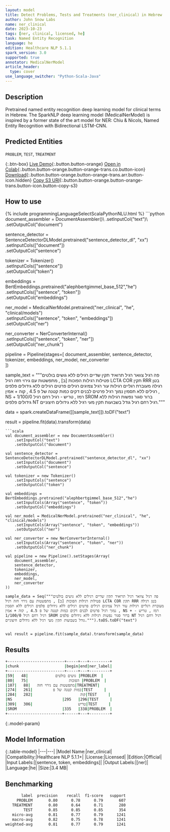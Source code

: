 ```yaml
---
layout: model
title: Detect Problems, Tests and Treatments (ner_clinical) in Hebrew
author: John Snow Labs
name: ner_clinical
date: 2023-10-23
tags: [ner, clinical, licensed, he]
task: Named Entity Recognition
language: he
edition: Healthcare NLP 5.1.1
spark_version: 3.0
supported: true
annotator: MedicalNerModel
article_header:
  type: cover
use_language_switcher: "Python-Scala-Java"
---
```


## Description

Pretrained named entity recognition deep learning model for clinical terms in Hebrew. The SparkNLP deep learning model (MedicalNerModel) is inspired by a former state of the art model for NER: Chiu & Nicols, Named Entity Recognition with Bidirectional LSTM-CNN.

## Predicted Entities

`PROBLEM`, `TEST`, `TREATMENT`

{:.btn-box}
[Live Demo](https://demo.johnsnowlabs.com/healthcare/NER_CLINICAL_MULTI/){:.button.button-orange}
[Open in Colab](https://colab.research.google.com/github/JohnSnowLabs/spark-nlp-workshop/blob/master/tutorials/streamlit_notebooks/healthcare/NER_CLINICAL_MULTI.ipynb){:.button.button-orange.button-orange-trans.co.button-icon}
[Download](https://s3.amazonaws.com/auxdata.johnsnowlabs.com/clinical/models/ner_clinical_he_5.1.1_3.0_1698090197863.zip){:.button.button-orange.button-orange-trans.arr.button-icon.hidden}
[Copy S3 URI](s3://auxdata.johnsnowlabs.com/clinical/models/ner_clinical_he_5.1.1_3.0_1698090197863.zip){:.button.button-orange.button-orange-trans.button-icon.button-copy-s3}

## How to use



<div class="tabs-box" markdown="1">
{% include programmingLanguageSelectScalaPythonNLU.html %}
```python
document_assembler = DocumentAssembler()\
    .setInputCol("text")\
    .setOutputCol("document")

sentence_detector = SentenceDetectorDLModel.pretrained("sentence_detector_dl", "xx")\
    .setInputCols(["document"])\
    .setOutputCol("sentence")

tokenizer = Tokenizer()\
    .setInputCols(["sentence"])\
    .setOutputCol("token")

embeddings = BertEmbeddings.pretrained("alephbertgimmel_base_512","he") \
    .setInputCols(["sentence", "token"]) \
    .setOutputCol("embeddings")

ner_model = MedicalNerModel.pretrained("ner_clinical", "he", "clinical/models") \
    .setInputCols(["sentence", "token", "embeddings"])\
    .setOutputCol("ner")

ner_converter = NerConverterInternal()\
    .setInputCols(["sentence", "token", "ner"])\
    .setOutputCol("ner_chunk")

pipeline = Pipeline(stages=[
    document_assembler, 
    sentence_detector,
    tokenizer,
    embeddings,
    ner_model,
    ner_converter   
    ])

sample_text = """פה רגיל צוואר רגיל תרואיד תקין שדיים רגילים ללא גושים בולטים פטילות רגילות הפוכות [ב] , מתפשטות עם גירוי חזה רגיל LCTA COR תקין RRR בטן רגילה מעוברת רגליים רגילות עור רגיל צמיגים רגילים פרטים רגילים ללא גידולים פלפים רגילים ללא תסמין נמוך רגיל פרטים לבנים דקים כמות קטנה של פ 4.5 , קוה + אמין , NS + רמז , טריש - רגיל רחם רגיל 1/100/0 SROM ברור סגור נפשות רגילות ללא גידולים פלפים NT רגיל רחם רגיל גודל בשבועות תקין מעי רגיל ללא גידולים חיצוניים."""


data = spark.createDataFrame([[sample_text]]).toDF("text")

result = pipeline.fit(data).transform(data)
```
```scala
val document_assembler = new DocumentAssembler()
    .setInputCol("text")
    .setOutputCol("document")

val sentence_detector = SentenceDetectorDLModel.pretrained("sentence_detector_dl", "xx")
    .setInputCols("document")
    .setOutputCol("sentence")

val tokenizer = new Tokenizer()
    .setInputCols("sentence")
    .setOutputCol("token")

val embeddings = BertEmbeddings.pretrained("alephbertgimmel_base_512","he")
    .setInputCols(Array("sentence", "token"))
    .setOutputCol("embeddings")

val ner_model = MedicalNerModel.pretrained("ner_clinical", "he", "clinical/models")
    .setInputCols(Array("sentence", "token", "embeddings"))
    .setOutputCol("ner")

val ner_converter = new NerConverterInternal()
    .setInputCols(Array("sentence", "token", "ner"))
    .setOutputCol("ner_chunk")

val pipeline = new Pipeline().setStages(Array(
    document_assembler, 
    sentence_detector,
    tokenizer,
    embeddings,
    ner_model,
    ner_converter   
))

sample_data = Seq("""פה רגיל צוואר רגיל תרואיד תקין שדיים רגילים ללא גושים בולטים פטילות רגילות הפוכות [ב] , מתפשטות עם גירוי חזה רגיל LCTA COR תקין RRR בטן רגילה מעוברת רגליים רגילות עור רגיל צמיגים רגילים פרטים רגילים ללא גידולים פלפים רגילים ללא תסמין נמוך רגיל פרטים לבנים דקים כמות קטנה של פ 4.5 , קוה + אמין , NS + רמז , טריש - רגיל רחם רגיל 1/100/0 SROM ברור סגור נפשות רגילות ללא גידולים פלפים NT רגיל רחם רגיל גודל בשבועות תקין מעי רגיל ללא גידולים חיצוניים.""").toDS.toDF("text")


val result = pipeline.fit(sample_data).transform(sample_data)
```
</div>

## Results

```bash
+-------------------------+-----+---+---------+
|chunk                    |begin|end|ner_label|
+-------------------------+-----+---+---------+
|גושים בולטים            |48   |59 |PROBLEM  |
|הפוכות                  |75   |80 |PROBLEM  |
|מתפשטות עם גירוי חזה   |88   |107|TREATMENT|
|כמות קטנה של פ         |261   |274|TEST     |
|קוה                     |282   |284|TEST     |
|NS                      |295   |296|TEST     |
|טריש                    |306   |309|TEST     |
|SROM                    |335   |338|PROBLEM  |
+------------------------+------+---+---------+
```

{:.model-param}
## Model Information

{:.table-model}
|---|---|
|Model Name:|ner_clinical|
|Compatibility:|Healthcare NLP 5.1.1+|
|License:|Licensed|
|Edition:|Official|
|Input Labels:|[sentence, token, embeddings]|
|Output Labels:|[ner]|
|Language:|he|
|Size:|3.4 MB|

## Benchmarking

```bash
       label  precision    recall  f1-score   support
     PROBLEM       0.80      0.78      0.79       607
   TREATMENT       0.80      0.64      0.71       280
        TEST       0.85      0.85      0.85       354
   micro-avg       0.81      0.77      0.79      1241
   macro-avg       0.82      0.75      0.78      1241
weighted-avg       0.81      0.77      0.79      1241
```
